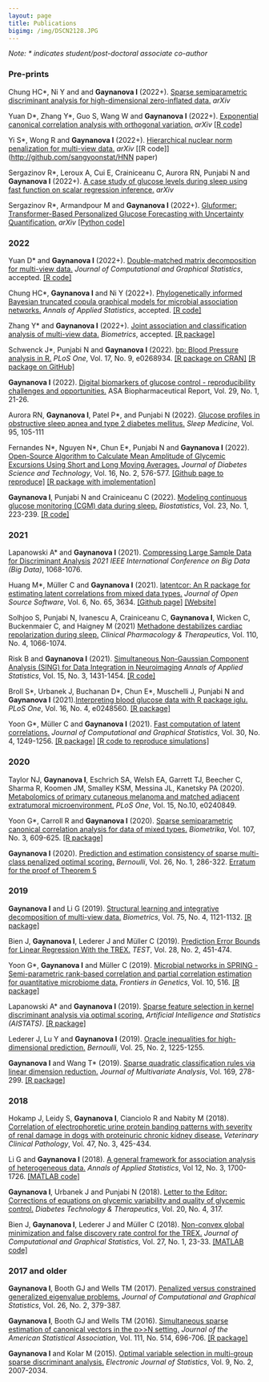 ```yaml
---
layout: page
title: Publications
bigimg: /img/DSCN2128.JPG
---
```


*Note: \* indicates student/post-doctoral associate co-author*

### Pre-prints

Chung HC\*, Ni Y and and **Gaynanova I** (2022+). [Sparse semiparametric discriminant analysis for high-dimensional zero-inflated data.](https://arxiv.org/abs/2208.03734) *arXiv* 

Yuan D\*, Zhang Y\*, Guo S, Wang W and **Gaynanova I** (2022+). [Exponential canonical correlation analysis with orthogonal variation.](https://arxiv.org/abs/2208.00048) *arXiv* [[R code]](https://github.com/IrinaStatsLab/ECCA)

Yi S\*, Wong R and **Gaynanova I** (2022+). [Hierarchical nuclear norm penalization for multi-view data.](https://arxiv.org/abs/2206.12891) *arXiv* [[R code]](http://github.com/sangyoonstat/HNN paper)

Sergazinov R\*, Leroux A, Cui E, Crainiceanu C, Aurora RN, Punjabi N and **Gaynanova I** (2022+). [A case study of glucose levels during sleep using fast function on scalar regression inference.](https://arxiv.org/abs/2205.08439) *arXiv*

Sergazinov R\*, Armandpour M and **Gaynanova I** (2022+). [Gluformer: Transformer-Based Personalized Glucose Forecasting with Uncertainty Quantification.](https://arxiv.org/abs/2209.04526) *arXiv* [[Python code]](https://github.com/mrsergazinov/gluformer)


### 2022

Yuan D\* and **Gaynanova I** (2022+). [Double-matched matrix decomposition for multi-view data.](https://doi.org/10.1080/10618600.2022.2067860) *Journal of Computational and Graphical Statistics*, accepted. [[R code]](https://github.com/justicesuker/DMMD_Code)

Chung HC\*, **Gaynanova I** and Ni Y (2022+). [Phylogenetically informed Bayesian truncated copula graphical models for microbial association networks.](https://arxiv.org/abs/2105.05082) *Annals of Applied Statistics*, accepted.  [[R code]](https://github.com/heech31/phyloBCG)

Zhang Y\* and **Gaynanova I** (2022+). [Joint association and classification analysis of multi-view data.](https://doi.org/10.1111/biom.13536) *Biometrics*, accepted. [[R package]](https://github.com/Pennisetum/JACA)

Schwenck J\*, Punjabi N and **Gaynanova I** (2022). [bp: Blood Pressure analysis in R.](https://doi.org/10.1371/journal.pone.0268934) *PLoS One*, Vol. 17, No. 9, e0268934.  [[R package on CRAN]](https://cran.r-project.org/package=bp) [[R package on GitHub]](https://github.com/johnschwenck/bp)

**Gaynanova I** (2022). [Digital biomarkers of glucose control - reproducibility challenges and opportunities.](https://higherlogicdownload.s3.amazonaws.com/AMSTAT/fa4dd52c-8429-41d0-abdf-0011047bfa19/UploadedImages/BIOP%20Report/BioPharm_spring2022_FINAL.pdf) ASA Biopharmaceutical Report, Vol. 29, No. 1, 21-26.

Aurora RN, **Gaynanova I**, Patel P\*, and Punjabi N (2022). [Glucose profiles in obstructive sleep apnea and type 2 diabetes mellitus.](https://doi.org/10.1016/j.sleep.2022.04.007) *Sleep Medicine*, Vol. 95, 105-111

Fernandes N\*, Nguyen N\*, Chun E\*, Punjabi N and **Gaynanova I** (2022). [Open-Source Algorithm to Calculate Mean Amplitude of Glycemic Excursions Using Short and Long Moving Averages.](https://doi.org/10.1177/19322968211061165) *Journal of Diabetes Science and Technology*, Vol. 16,  No. 2, 576-577. [[Github page to reproduce]](https://github.com/Nathaniel-Fernandes/mage_algorithm_data) [[R package with implementation]](https://github.com/irinagain/iglu)

**Gaynanova I**, Punjabi N and Crainiceanu C (2022). [Modeling continuous glucose monitoring (CGM) data during sleep.](https://doi.org/10.1093/biostatistics/kxaa023) *Biostatistics*, Vol. 23, No. 1, 223-239. [[R code]](https://github.com/irinagain/cgm-multi-level-beta)

### 2021

Lapanowski A\* and **Gaynanova I** (2021). [Compressing Large Sample Data for Discriminant Analysis](https://doi.org/10.1109/BigData52589.2021.9671676) *2021 IEEE International Conference on Big Data (Big Data)*, 1068-1076.

Huang M\*, Müller C and **Gaynanova I** (2021). [latentcor: An R package for estimating latent correlations from mixed data types.](https://doi.org/10.21105/joss.03634) *Journal of Open Source Software*, Vol. 6, No. 65, 3634. [[Github page]](https://github.com/mingzehuang/latentcor) [[Website]](https://mingzehuang.github.io/latentcor/)

Solhjoo S, Punjabi N, Ivanescu A, Crainiceanu C, **Gaynanova I**, Wicken C, Buckenmaier C, and Haigney M  (2021) [Methadone destabilizes cardiac repolarization during sleep.](https://doi.org/10.1002/cpt.2368) *Clinical Pharmacology \& Therapeutics*, Vol. 110, No. 4, 1066-1074.

Risk B and **Gaynanova I** (2021). [Simultaneous Non-Gaussian Component Analysis (SING) for Data Integration in Neuroimaging](https://doi.org/10.1214/21-AOAS1466) *Annals of Applied Statistics*, Vol. 15, No. 3, 1431-1454. [[R code]](https://github.com/irinagain/SING)

Broll S\*, Urbanek J, Buchanan D\*, Chun E\*, Muschelli J, Punjabi N and **Gaynanova I** (2021).[Interpreting blood glucose data with R package iglu.](https://doi.org/10.1371/journal.pone.0248560) *PLoS One*, Vol. 16, No. 4, e0248560. [[R package]](https://github.com/irinagain/iglu)

Yoon G\*, Müller C and **Gaynanova I** (2021). [Fast computation of latent correlations.](https://www.tandfonline.com/doi/full/10.1080/10618600.2021.1882468) *Journal of Computational and Graphical Statistics*, Vol. 30, No. 4, 1249-1256. [[R package]](https://github.com/irinagain/mixedCCA) [[R code to reproduce simulations]](https://github.com/GraceYoon/Fast-latent-correlation)


### 2020

Taylor NJ, **Gaynanova I**, Eschrich SA, Welsh EA, Garrett TJ, Beecher C, Sharma R, Koomen JM, Smalley KSM, Messina JL, Kanetsky PA (2020). [Metabolomics of primary cutaneous melanoma and matched adjacent extratumoral microenvironment.](https://doi.org/10.1371/journal.pone.0240849) *PLoS One*, Vol. 15, No.10, e0240849. 

Yoon G\*, Carroll R and **Gaynanova I** (2020). [Sparse semiparametric canonical correlation analysis for data of mixed types.](https://academic.oup.com/biomet/article/doi/10.1093/biomet/asaa007/5820553) *Biometrika*, Vol. 107, No. 3, 609-625. [[R package]](https://github.com/irinagain/mixedCCA)

**Gaynanova I** (2020). [Prediction and estimation consistency of sparse multi-class penalized optimal scoring.](https://projecteuclid.org/euclid.bj/1574758829) *Bernoulli*, Vol. 26, No. 1, 286-322. [Erratum for the proof of Theorem 5](https://doi.org/10.3150/21-BEJ1359)

### 2019 

**Gaynanova I** and Li G (2019). [Structural learning and integrative decomposition of multi-view data.](https://doi.org/10.1111/biom.13108) *Biometrics*, Vol. 75, No. 4, 1121-1132. [[R package]](https://github.com/irinagain/SLIDE)

Bien J, **Gaynanova I**, Lederer J and Müller C (2019). [Prediction Error Bounds for Linear Regression With the TREX.](https://link.springer.com/article/10.1007/s11749-018-0584-4) *TEST*, Vol. 28, No. 2, 451-474.

Yoon G\*, **Gaynanova I** and Müller C (2019). [Microbial networks in SPRING - Semi-parametric rank-based correlation and partial correlation estimation for quantitative microbiome data.](https://www.frontiersin.org/articles/10.3389/fgene.2019.00516/full) *Frontiers in Genetics*, Vol. 10, 516. [[R package]](https://github.com/GraceYoon/SPRING)

Lapanowski A\* and **Gaynanova I** (2019). [Sparse feature selection in kernel discriminant analysis via optimal scoring.](http://proceedings.mlr.press/v89/lapanowski19a.html) *Artificial Intelligence and Statistics (AISTATS)*. [[R package]](https://github.com/aflapan/sparseKOS)

Lederer J, Lu Y and **Gaynanova I** (2019). [Oracle inequalities for high-dimensional prediction.](https://projecteuclid.org/euclid.bj/1551862849) *Bernoulli*, Vol. 25, No. 2, 1225-1255.

**Gaynanova I** and Wang T\* (2019). [Sparse quadratic classification rules via linear dimension reduction.](https://doi.org/10.1016/j.jmva.2018.09.011) *Journal of Multivariate Analysis*, Vol. 169, 278-299. [[R package]](https://github.com/irinagain/DAP)

### 2018

Hokamp J, Leidy S, **Gaynanova I**, Cianciolo R and Nabity M (2018). [Correlation of electrophoretic urine protein banding patterns with severity of renal damage in dogs with proteinuric chronic kidney disease.](https://onlinelibrary.wiley.com/doi/full/10.1111/vcp.12648) *Veterinary Clinical Pathology*, Vol. 47, No. 3, 425-434.

Li G and **Gaynanova I** (2018). [A general framework for association analysis of heterogeneous data.](http://dx.doi.org/10.1214/17-AOAS1127) *Annals of Applied Statistics*, Vol 12, No. 3, 1700-1726. [[MATLAB code]](https://github.com/reagan0323/GAS)

**Gaynanova I**, Urbanek J and Punjabi N (2018). [Letter to the Editor: Corrections of equations on glycemic variability and quality of glycemic control.](https://www.liebertpub.com/doi/pdfplus/10.1089/dia.2018.0057) *Diabetes Technology & Therapeutics*, Vol. 20, No. 4, 317.

Bien J, **Gaynanova I**, Lederer J and Müller C (2018). [Non-convex global minimization and false discovery rate control for the TREX.](http://www.tandfonline.com/doi/abs/10.1080/10618600.2017.1341414) *Journal of Computational and Graphical Statistics*, Vol. 27, No. 1, 23-33. [[MATLAB code]](https://github.com/muellsen/TREX)

### 2017 and older

**Gaynanova I**, Booth GJ and Wells TM (2017). [Penalized versus constrained generalized eigenvalue problems.](http://www.tandfonline.com/doi/abs/10.1080/10618600.2016.1172017) *Journal of Computational and Graphical Statistics*, Vol. 26, No. 2, 379-387.
  
**Gaynanova I**, Booth GJ and Wells TM (2016). [Simultaneous sparse estimation of canonical vectors in the p>>N setting.](http://dx.doi.org/10.1080/01621459.2015.1034318) *Journal of the American Statistical Association*, Vol. 111, No. 514, 696-706. [[R package]](https://cran.r-project.org/web/packages/MGSDA/index.html)

**Gaynanova I** and Kolar M (2015). [Optimal variable selection in multi-group sparse discriminant analysis.](http://dx.doi.org/10.1214/15-EJS1064) *Electronic Journal of Statistics*, Vol. 9, No. 2, 2007-2034. 




